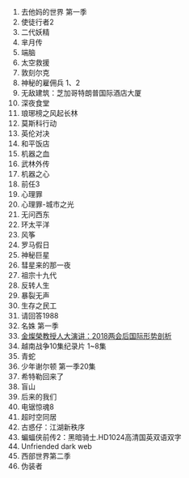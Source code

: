 1. 去他妈的世界 第一季
2. 使徒行者2
3. 二代妖精
4. 芈月传
5. 端脑
6. 太空救援
7. 敦刻尔克
8. 神秘的雇佣兵 1、2
9. 无敌建筑：芝加哥特朗普国际酒店大厦
10. 深夜食堂
11. 琅琊榜之风起长林
12. 莫斯科行动
13. 英伦对决
14. 和平饭店
15. 机器之血
16. 武林外传
17. 机器之心
18. 前任3
19. 心理罪
20. 心理罪-城市之光
21. 无问西东
22. 环太平洋
23. 风筝
24. 罗马假日
25. 神秘巨星
26. 彗星来的那一夜
27. 祖宗十九代
28. 反转人生
29. 暴裂无声
30. 生存之民工
31. 请回答1988
32. 名姝 第一季
33. [金燦榮教授人大演讲：2018两会后国际形势剖析](https://www.youtube.com/watch?v=fqbyAHYK7cM)
34. 越南战争10集纪录片 1~8集
35. 青蛇
36. 少年谢尔顿 第一季20集
37. 希特勒回来了
38. 盲山
39. 后来的我们 
40. 电锯惊魂8
41. 超时空同居
42. 古惑仔：江湖新秩序
43. 蝙蝠侠前传2：黑暗骑士.HD1024高清国英双语双字
44. Unfriended dark web
45. 西部世界第二季
46. 伪装者
